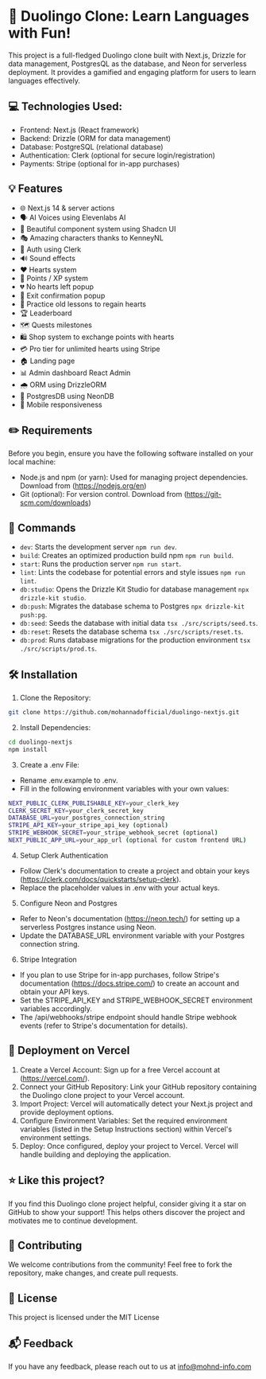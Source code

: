 # 📃 Duolingo Clone: Learn Languages with Fun!
This project is a full-fledged Duolingo clone built with Next.js, Drizzle for data management, PostgresQL as the database, and Neon for serverless deployment. It provides a gamified and engaging platform for users to learn languages effectively.


## 💻 Technologies Used:

- Frontend: Next.js (React framework)
- Backend: Drizzle (ORM for data management)
- Database: PostgreSQL (relational database)
- Authentication: Clerk (optional for secure login/registration)
- Payments: Stripe (optional for in-app purchases)

## 💡 Features

- 🌐 Next.js 14 & server actions
- 🗣 AI Voices using Elevenlabs AI
- 🎨 Beautiful component system using Shadcn UI
- 🎭 Amazing characters thanks to KenneyNL
- 🔐 Auth using Clerk
- 🔊 Sound effects
- ❤️ Hearts system
- 🌟 Points / XP system
- 💔 No hearts left popup
- 🚪 Exit confirmation popup
- 🔄 Practice old lessons to regain hearts
- 🏆 Leaderboard
- 🗺 Quests milestones
- 🛍 Shop system to exchange points with hearts
- 💳 Pro tier for unlimited hearts using Stripe
- 🏠 Landing page
- 📊 Admin dashboard React Admin
- 🌧 ORM using DrizzleORM
- 💾 PostgresDB using NeonDB
- 📱 Mobile responsiveness

## ✏️ Requirements

Before you begin, ensure you have the following software installed on your local machine:

- Node.js and npm (or yarn): Used for managing project dependencies. Download from (https://nodejs.org/en)
- Git (optional): For version control. Download from (https://git-scm.com/downloads)

## 🤖 Commands

- `dev`: Starts the development server `npm run dev`.
- `build`: Creates an optimized production build npm `npm run build`.
- `start`: Runs the production server `npm run start`.
- `lint`: Lints the codebase for potential errors and style issues `npm run lint`.
- `db:studio`: Opens the Drizzle Kit Studio for database management `npx drizzle-kit studio`.
- `db:push`: Migrates the database schema to Postgres `npx drizzle-kit push:pg`.
- `db:seed`: Seeds the database with initial data `tsx ./src/scripts/seed.ts`.
- `db:reset`: Resets the database schema `tsx ./src/scripts/reset.ts`.
- `db:prod`: Runs database migrations for the production environment `tsx ./src/scripts/prod.ts`.

## 🛠️ Installation

1. Clone the Repository:

```bash
git clone https://github.com/mohannadofficial/duolingo-nextjs.git
```

2. Install Dependencies:

```bash
cd duolingo-nextjs
npm install
```

3. Create a .env File:

- Rename .env.example to .env.
- Fill in the following environment variables with your own values:

```bash
NEXT_PUBLIC_CLERK_PUBLISHABLE_KEY=your_clerk_key
CLERK_SECRET_KEY=your_clerk_secret_key
DATABASE_URL=your_postgres_connection_string
STRIPE_API_KEY=your_stripe_api_key (optional)
STRIPE_WEBHOOK_SECRET=your_stripe_webhook_secret (optional)
NEXT_PUBLIC_APP_URL=your_app_url (optional for custom frontend URL)
```

4. Setup Clerk Authentication

- Follow Clerk's documentation to create a project and obtain your keys (https://clerk.com/docs/quickstarts/setup-clerk).
- Replace the placeholder values in .env with your actual keys.

5. Configure Neon and Postgres

- Refer to Neon's documentation (https://neon.tech/) for setting up a serverless Postgres instance using Neon.
- Update the DATABASE_URL environment variable with your Postgres connection string.

6. Stripe Integration

- If you plan to use Stripe for in-app purchases, follow Stripe's documentation (https://docs.stripe.com/) to create an account and obtain your API keys.
- Set the STRIPE_API_KEY and STRIPE_WEBHOOK_SECRET environment variables accordingly.
- The /api/webhooks/stripe endpoint should handle Stripe webhook events (refer to Stripe's documentation for details).

## 🚀 Deployment on Vercel

1. Create a Vercel Account: Sign up for a free Vercel account at (https://vercel.com/).
2. Connect your GitHub Repository: Link your GitHub repository containing the Duolingo clone project to your Vercel account.
3. Import Project: Vercel will automatically detect your Next.js project and provide deployment options.
4. Configure Environment Variables: Set the required environment variables (listed in the Setup Instructions section) within Vercel's environment settings.
5. Deploy: Once configured, deploy your project to Vercel. Vercel will handle building and deploying the application.

## ⭐ Like this project?

If you find this Duolingo clone project helpful, consider giving it a star on GitHub to show your support! This helps others discover the project and motivates me to continue development.

## 🙌 Contributing

We welcome contributions from the community! Feel free to fork the repository, make changes, and create pull requests.

## 🔰 License

This project is licensed under the MIT License

## 📬 Feedback

If you have any feedback, please reach out to us at info@mohnd-info.com
